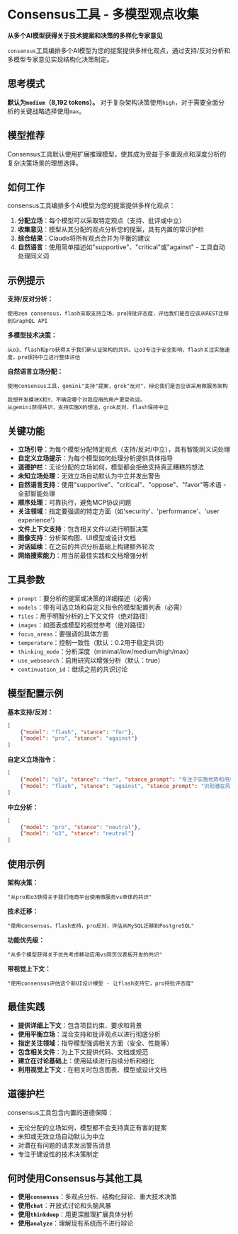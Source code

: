 # Consensus工具 - 多模型观点收集

**从多个AI模型获得关于技术提案和决策的多样化专家意见**

`consensus`工具编排多个AI模型为您的提案提供多样化观点，通过支持/反对分析和多模型专家意见实现结构化决策制定。

## 思考模式

**默认为`medium`（8,192 tokens）。** 对于复杂架构决策使用`high`，对于需要全面分析的关键战略选择使用`max`。

## 模型推荐

Consensus工具默认使用扩展推理模型，使其成为受益于多重观点和深度分析的复杂决策场景的理想选择。

## 如何工作

consensus工具编排多个AI模型为您的提案提供多样化观点：

1. **分配立场**：每个模型可以采取特定观点（支持、批评或中立）
2. **收集意见**：模型从其分配的观点分析您的提案，具有内置的常识护栏
3. **综合结果**：Claude将所有观点合并为平衡的建议
4. **自然语言**：使用简单描述如"supportive"、"critical"或"against" - 工具自动处理同义词

## 示例提示

**支持/反对分析：**
```
使用zen consensus，flash采取支持立场，pro持批评态度，评估我们是否应该从REST迁移到GraphQL API
```

**多模型技术决策：**
```
从o3、flash和pro获得关于我们新认证架构的共识。让o3专注于安全影响，flash关注实施速度，pro保持中立进行整体评估
```

**自然语言立场分配：**
```
使用consensus工具，gemini"支持"提案，grok"反对"，辩论我们是否应该采用微服务架构
```

```
我想开发模块X和Y，不确定哪个对我应用的用户更受欢迎。
从gemini获得共识，支持实施X的想法，grok反对，flash保持中立
```

## 关键功能

- **立场引导**：为每个模型分配特定观点（支持/反对/中立），具有智能同义词处理
- **自定义立场提示**：为每个模型如何处理分析提供具体指导
- **道德护栏**：无论分配的立场如何，模型都会拒绝支持真正糟糕的想法
- **未知立场处理**：无效立场自动默认为中立并发出警告
- **自然语言支持**：使用"supportive"、"critical"、"oppose"、"favor"等术语 - 全部智能处理
- **顺序处理**：可靠执行，避免MCP协议问题
- **关注领域**：指定要强调的特定方面（如'security'、'performance'、'user experience'）
- **文件上下文支持**：包含相关文件以进行明智决策
- **图像支持**：分析架构图、UI模型或设计文档
- **对话延续**：在之前的共识分析基础上构建额外轮次
- **网络搜索能力**：用当前最佳实践和文档增强分析

## 工具参数

- `prompt`：要分析的提案或决策的详细描述（必需）
- `models`：带有可选立场和自定义指令的模型配置列表（必需）
- `files`：用于明智分析的上下文文件（绝对路径）
- `images`：如图表或模型的视觉参考（绝对路径）
- `focus_areas`：要强调的具体方面
- `temperature`：控制一致性（默认：0.2用于稳定共识）
- `thinking_mode`：分析深度（minimal/low/medium/high/max）
- `use_websearch`：启用研究以增强分析（默认：true）
- `continuation_id`：继续之前的共识讨论

## 模型配置示例

**基本支持/反对：**
```json
[
    {"model": "flash", "stance": "for"},
    {"model": "pro", "stance": "against"}
]
```

**自定义立场指令：**
```json
[
    {"model": "o3", "stance": "for", "stance_prompt": "专注于实施优势和用户价值"},
    {"model": "flash", "stance": "against", "stance_prompt": "识别潜在风险和技术挑战"}
]
```

**中立分析：**
```json
[
    {"model": "pro", "stance": "neutral"},
    {"model": "o3", "stance": "neutral"}
]
```

## 使用示例

**架构决策：**
```
"从pro和o3获得关于我们电商平台使用微服务vs单体的共识"
```

**技术迁移：**
```
"使用consensus，flash支持，pro反对，评估从MySQL迁移到PostgreSQL"
```

**功能优先级：**
```
"从多个模型获得关于优先考虑移动应用vs网页仪表板开发的共识"
```

**带视觉上下文：**
```
"使用consensus评估这个新UI设计模型 - 让flash支持它，pro持批评态度"
```

## 最佳实践

- **提供详细上下文**：包含项目约束、要求和背景
- **使用平衡立场**：混合支持和批评观点以进行彻底分析
- **指定关注领域**：指导模型强调相关方面（安全、性能等）
- **包含相关文件**：为上下文提供代码、文档或规范
- **建立在讨论基础上**：使用延续进行后续分析和细化
- **利用视觉上下文**：在相关时包含图表、模型或设计文档

## 道德护栏

consensus工具包含内置的道德保障：
- 无论分配的立场如何，模型都不会支持真正有害的提案
- 未知或无效立场自动默认为中立
- 对潜在有问题的请求发出警告消息
- 专注于建设性的技术决策制定

## 何时使用Consensus与其他工具

- **使用`consensus`**：多观点分析、结构化辩论、重大技术决策
- **使用`chat`**：开放式讨论和头脑风暴
- **使用`thinkdeep`**：用更深推理扩展具体分析
- **使用`analyze`**：理解现有系统而不进行辩论
